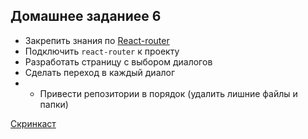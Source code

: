 ## Домашнее заданиее 6

- Закрепить знания по [React-router](https://reacttraining.com/react-router/web/guides/quick-start)
- Подключить `react-router` к проекту
- Разработать страницу с выбором диалогов
- Сделать переход в каждый диалог
- * Привести репозитории в порядок (удалить лишние файлы и папки)

[Скринкаст](https://drive.google.com/drive/folders/16rywNis9AEOjHSlBufWNAXwOWoAilord?usp=sharing)
